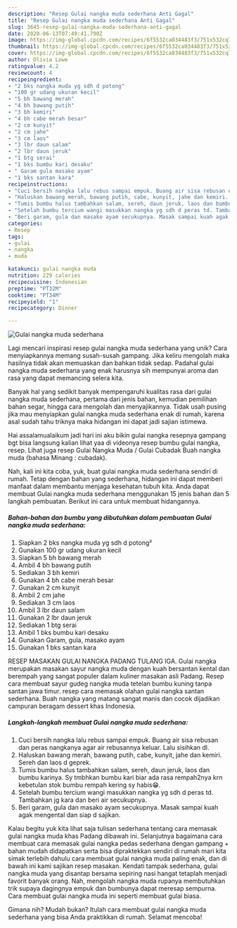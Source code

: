 ```yaml
---
description: "Resep Gulai nangka muda sederhana Anti Gagal"
title: "Resep Gulai nangka muda sederhana Anti Gagal"
slug: 3645-resep-gulai-nangka-muda-sederhana-anti-gagal
date: 2020-06-13T07:49:41.790Z
image: https://img-global.cpcdn.com/recipes/6f5532ca034483f3/751x532cq70/gulai-nangka-muda-sederhana-foto-resep-utama.jpg
thumbnail: https://img-global.cpcdn.com/recipes/6f5532ca034483f3/751x532cq70/gulai-nangka-muda-sederhana-foto-resep-utama.jpg
cover: https://img-global.cpcdn.com/recipes/6f5532ca034483f3/751x532cq70/gulai-nangka-muda-sederhana-foto-resep-utama.jpg
author: Olivia Lowe
ratingvalue: 4.2
reviewcount: 4
recipeingredient:
- "2 bks nangka muda yg sdh d potong"
- "100 gr udang ukuran kecil"
- "5 bh bawang merah"
- "4 bh bawang putih"
- "3 bh kemiri"
- "4 bh cabe merah besar"
- "2 cm kunyit"
- "2 cm jahe"
- "3 cm laos"
- "3 lbr daun salam"
- "2 lbr daun jeruk"
- "1 btg serai"
- "1 bks bumbu kari desaku"
- " Garam gula masako ayam"
- "1 bks santan kara"
recipeinstructions:
- "Cuci bersih nangka lalu rebus sampai empuk. Buang air sisa rebusan dan peras nangkanya agar air rebusannya keluar. Lalu sisihkan dl."
- "Haluskan bawang merah, bawang putih, cabe, kunyit, jahe dan kemiri. Sereh dan laos d geprek."
- "Tumis bumbu halus tambahkan salam, sereh, daun jeruk, laos dan bumbu karinya. Sy tmbhkan bumbu kari biar ada rasa rempah2nya krn kebetulan stok bumbu rempah kering sy habis😁."
- "Setelah bumbu tercium wangi masukkan nangka yg sdh d peras td. Tambahkan jg kara dan beri air secukupnya."
- "Beri garam, gula dan masako ayam secukupnya. Masak sampai kuah agak mengental dan siap d sajikan."
categories:
- Resep
tags:
- gulai
- nangka
- muda

katakunci: gulai nangka muda 
nutrition: 229 calories
recipecuisine: Indonesian
preptime: "PT32M"
cooktime: "PT34M"
recipeyield: "1"
recipecategory: Dinner

---
```



![Gulai nangka muda sederhana](https://img-global.cpcdn.com/recipes/6f5532ca034483f3/751x532cq70/gulai-nangka-muda-sederhana-foto-resep-utama.jpg)

Lagi mencari inspirasi resep gulai nangka muda sederhana yang unik? Cara menyiapkannya memang susah-susah gampang. Jika keliru mengolah maka hasilnya tidak akan memuaskan dan bahkan tidak sedap. Padahal gulai nangka muda sederhana yang enak harusnya sih mempunyai aroma dan rasa yang dapat memancing selera kita.

Banyak hal yang sedikit banyak mempengaruhi kualitas rasa dari gulai nangka muda sederhana, pertama dari jenis bahan, kemudian pemilihan bahan segar, hingga cara mengolah dan menyajikannya. Tidak usah pusing jika mau menyiapkan gulai nangka muda sederhana enak di rumah, karena asal sudah tahu triknya maka hidangan ini dapat jadi sajian istimewa.

Hai assalamualaikum jadi hari ini aku bikin gulai nangka resepnya gampang bgt bisa langsung kalian lihat yaa di videonya resep bumbu gulai nangka, resep. Lihat juga resep Gulai Nangka Muda / Gulai Cubadak Buah nangka muda (bahasa Minang : cubadak).


Nah, kali ini kita coba, yuk, buat gulai nangka muda sederhana sendiri di rumah. Tetap dengan bahan yang sederhana, hidangan ini dapat memberi manfaat dalam membantu menjaga kesehatan tubuh kita. Anda dapat membuat Gulai nangka muda sederhana menggunakan 15 jenis bahan dan 5 langkah pembuatan. Berikut ini cara untuk membuat hidangannya.

<!--inarticleads1-->

##### Bahan-bahan dan bumbu yang dibutuhkan dalam pembuatan Gulai nangka muda sederhana:

1. Siapkan 2 bks nangka muda yg sdh d potong²
1. Gunakan 100 gr udang ukuran kecil
1. Siapkan 5 bh bawang merah
1. Ambil 4 bh bawang putih
1. Sediakan 3 bh kemiri
1. Gunakan 4 bh cabe merah besar
1. Gunakan 2 cm kunyit
1. Ambil 2 cm jahe
1. Sediakan 3 cm laos
1. Ambil 3 lbr daun salam
1. Gunakan 2 lbr daun jeruk
1. Sediakan 1 btg serai
1. Ambil 1 bks bumbu kari desaku
1. Gunakan  Garam, gula, masako ayam
1. Gunakan 1 bks santan kara


RESEP MASAKAN GULAI NANGKA PADANG TULANG IGA. Gulai nangka merupakan masakan sayur nangka muda dengan kuah bersantan kental dan berempah yang sangat populer dalam kuliner masakan asli Padang. Resep cara membuat sayur gudeg nangka muda tetelan bumbu kuning tanpa santan jawa timur. resep cara memasak olahan gulai nangka santan sederhana. Buah nangka yang matang sangat manis dan cocok dijadikan campuran beragam dessert khas Indonesia. 

<!--inarticleads2-->

##### Langkah-langkah membuat Gulai nangka muda sederhana:

1. Cuci bersih nangka lalu rebus sampai empuk. Buang air sisa rebusan dan peras nangkanya agar air rebusannya keluar. Lalu sisihkan dl.
1. Haluskan bawang merah, bawang putih, cabe, kunyit, jahe dan kemiri. Sereh dan laos d geprek.
1. Tumis bumbu halus tambahkan salam, sereh, daun jeruk, laos dan bumbu karinya. Sy tmbhkan bumbu kari biar ada rasa rempah2nya krn kebetulan stok bumbu rempah kering sy habis😁.
1. Setelah bumbu tercium wangi masukkan nangka yg sdh d peras td. Tambahkan jg kara dan beri air secukupnya.
1. Beri garam, gula dan masako ayam secukupnya. Masak sampai kuah agak mengental dan siap d sajikan.


Kalau begitu yuk kita lihat saja tulisan sederhana tentang cara memasak gulai nangka muda khas Padang dibawah ini. Selanjutnya bagaimana cara membuat cara memasak gulai nangka pedas sederhana dengan gampang + bahan mudah didapatkan serta bisa dipraktekkan sendiri di rumah mari kita simak terlebih dahulu cara membuat gulai nangka muda paling enak, dan di bawah ini kami sajikan resep masakan. Kendati tampak sederhana, gulai nangka muda yang disantap bersama sepiring nasi hangat tetaplah menjadi favorit banyak orang. Nah, mengolah nangka muda rupanya membutuhkan trik supaya dagingnya empuk dan bumbunya dapat meresap sempurna. Cara membuat gulai nangka muda ini seperti membuat gulai biasa. 

Gimana nih? Mudah bukan? Itulah cara membuat gulai nangka muda sederhana yang bisa Anda praktikkan di rumah. Selamat mencoba!

